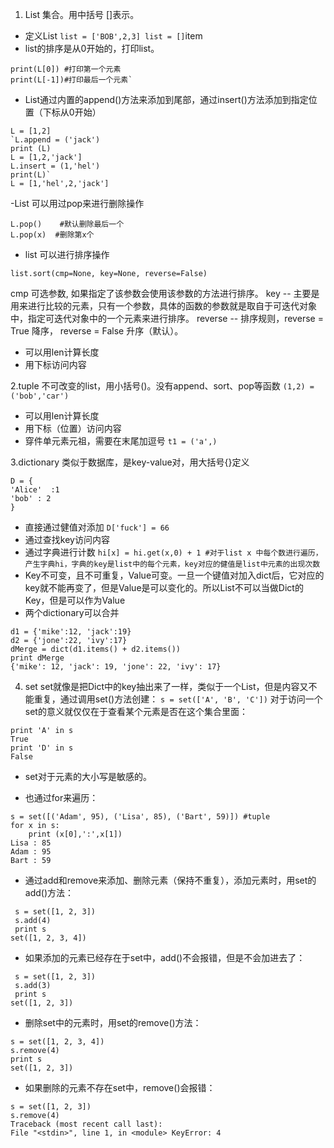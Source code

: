  1. List
     集合。用中括号 []表示。
 - 定义List
`list = ['BOB',2,3] list = []`item
 - list的排序是从0开始的，打印list。
```
print(L[0]) #打印第一个元素 
print(L[-1])#打印最后一个元素`
```
 - List通过内置的append()方法来添加到尾部，通过insert()方法添加到指定位置（下标从0开始）
```
L = [1,2]	
`L.append = ('jack')
print (L)
L = [1,2,'jack']
L.insert = (1,'hel')
print(L)`
L = [1,'hel',2,'jack']
````
-List 可以用过pop来进行删除操作
```
L.pop()    #默认删除最后一个
L.pop(x)  #删除第x个
````
- list 可以进行排序操作
```
list.sort(cmp=None, key=None, reverse=False)
```
cmp 可选参数, 如果指定了该参数会使用该参数的方法进行排序。
 key -- 主要是用来进行比较的元素，只有一个参数，具体的函数的参数就是取自于可迭代对象中，指定可迭代对象中的一个元素来进行排序。
reverse -- 排序规则，reverse = True  降序，  reverse = False  升序（默认）。

- 可以用len计算长度
- 用下标访问内容

2.tuple
不可改变的list，用小括号()。没有append、sort、pop等函数
`(1,2) =('bob','car')` 

 - 可以用len计算长度
 - 用下标（位置）访问内容
 - 穿件单元素元祖，需要在末尾加逗号
 `t1 = ('a',)`
 
3.dictionary
类似于数据库，是key-value对，用大括号{}定义
```
D = {
'Alice'  :1
'bob' : 2
}
```
- 直接通过健值对添加
`D['fuck'] = 66`
- 通过查找key访问内容
- 通过字典进行计数
`hi[x] = hi.get(x,0) + 1 #对于list x 中每个数进行遍历，产生字典hi，字典的key是list中的每个元素，key对应的健值是list中元素的出现次数`
 - Key不可变，且不可重复，Value可变。一旦一个键值对加入dict后，它对应的key就不能再变了，但是Value是可以变化的。所以List不可以当做Dict的Key，但是可以作为Value
 -  两个dictionary可以合并
 ```
 d1 = {'mike':12, 'jack':19} 
 d2 = {'jone':22, 'ivy':17} 
 dMerge = dict(d1.items() + d2.items()) 
 print dMerge
{'mike': 12, 'jack': 19, 'jone': 22, 'ivy': 17}
````
4. set
set就像是把Dict中的key抽出来了一样，类似于一个List，但是内容又不能重复，通过调用set()方法创建：
`s = set(['A', 'B', 'C'])`
对于访问一个set的意义就仅仅在于查看某个元素是否在这个集合里面：
```
print 'A' in s
True
print 'D' in s
False
```
- set对于元素的大小写是敏感的。

- 也通过for来遍历：

```
s = set([('Adam', 95), ('Lisa', 85), ('Bart', 59)]) #tuple
for x in s:
	print (x[0],':',x[1]) 
Lisa : 85
Adam : 95
Bart : 59
```
- 通过add和remove来添加、删除元素（保持不重复），添加元素时，用set的add()方法：
```
 s = set([1, 2, 3]) 
 s.add(4) 
 print s
set([1, 2, 3, 4])
```
- 如果添加的元素已经存在于set中，add()不会报错，但是不会加进去了：
```
 s = set([1, 2, 3])
 s.add(3) 
 print s
set([1, 2, 3])
```
- 删除set中的元素时，用set的remove()方法：
```
s = set([1, 2, 3, 4]) 
s.remove(4) 
print s
set([1, 2, 3])
```
- 如果删除的元素不存在set中，remove()会报错：
```
s = set([1, 2, 3]) 
s.remove(4)
Traceback (most recent call last):
File "<stdin>", line 1, in <module> KeyError: 4
```

<!--stackedit_data:
eyJoaXN0b3J5IjpbNjA5MTc0NDU1LC04MTI3MzkwNDVdfQ==
-->